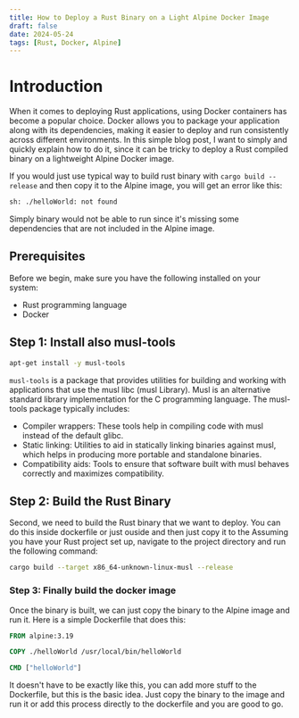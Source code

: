 ```yaml
---
title: How to Deploy a Rust Binary on a Light Alpine Docker Image
draft: false
date: 2024-05-24
tags: [Rust, Docker, Alpine]
---
```


# Introduction

When it comes to deploying Rust applications, using Docker containers has become a popular choice. Docker allows you to package your application along with its dependencies, making it easier to deploy and run consistently across different environments. In this simple blog post, I want to simply and quickly explain how to do it, since it can be tricky to deploy a Rust compiled binary on a lightweight Alpine Docker image.

If you would just use typical way to build rust binary with `cargo build --release` and then copy it to the Alpine image, you will get an error like this:

```bash
sh: ./helloWorld: not found
```

Simply binary would not be able to run since it's missing some dependencies that are not included in the Alpine image.

## Prerequisites

Before we begin, make sure you have the following installed on your system:

- Rust programming language
- Docker

## Step 1: Install also musl-tools

```bash
apt-get install -y musl-tools
```

`musl-tools` is a package that provides utilities for building and working with applications that use the musl libc (musl Library). Musl is an alternative standard library implementation for the C programming language.
The musl-tools package typically includes:
  * Compiler wrappers: These tools help in compiling code with musl instead of the default glibc.
  * Static linking: Utilities to aid in statically linking binaries against musl, which helps in producing more portable and standalone binaries.
  * Compatibility aids: Tools to ensure that software built with musl behaves correctly and maximizes compatibility.


## Step 2: Build the Rust Binary

Second, we need to build the Rust binary that we want to deploy. You can do this inside dockerfile or just ouside and then just copy it to the Assuming you have your Rust project set up, navigate to the project directory and run the following command:

```bash
cargo build --target x86_64-unknown-linux-musl --release
```

### Step 3: Finally build the docker image

Once the binary is built, we can just copy the binary to the Alpine image and run it. Here is a simple Dockerfile that does this:

```dockerfile
FROM alpine:3.19

COPY ./helloWorld /usr/local/bin/helloWorld

CMD ["helloWorld"]
```

It doesn't have to be exactly like this, you can add more stuff to the Dockerfile, but this is the basic idea. Just copy the binary to the image and run it or add this process directly to the dockerfile and you are good to go.
